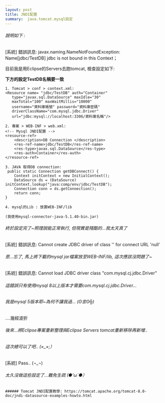 ```yaml
---
layout: post
title: JNDI配置
summary:  java.tomcat.mysql設定
---
```


###### 說明如下 : 

[系統] 錯誤訊息: 
javax.naming.NameNotFoundException: Name[jdbc/TestDB] jdbc is not bound in this Context；

目前我是用Eclipse的Servers去跑tomcat, 檢查設定如下: 

**下方的設定TestDB名稱要一致**

```
1. Tomcat > conf > context.xml:
<Resource name= "jdbc/TestDB" auth="Container"
   type="javax.sql.DataSource" maxIdle="30" 
   maxTotal="100" maxWaitMillis="10000"
   username="資料庫帳號" password="資料庫密碼"
   driverClassName="com.mysql.jdbc.Driver"
   url="jdbc:mysql://localhost:3306/資料庫名稱"/>
```		
```		
2. 專案 > WEB-INF > web.xml:
<!-- Mysql JNDI配置 -->
<resource-ref>
	<description>DB Connection </description>
	<res-ref-name>jdbc/TestDB</res-ref-name>
	<res-type>javax.sql.DataSource</res-type>
	<res-auth>Container</res-auth>
</resource-ref>
```		
```
3. JAVA 取得DB connection:
 public static Connection getDBConnect() {
    Context initContext = new InitialContext();
    DataSource ds = (DataSource) initContext.lookup("java:comp/env/jdbc/TestDB");
    Connection conn = ds.getConnection();	
    return conn;
}

4. mysql的Lib : 放置WEB-INF/lib 

(我使用mysql-connector-java-5.1.40-bin.jar) 
```

###### 終於設定完了~照理說能正常執行, 但現實是殘酷的...我太天真了

[系統] 錯誤訊息: Cannot create JDBC driver of class '' for connect URL 'null'
###### 恩...忘了, 馬上將下載的mysql jar檔案放至WEB-INF/lib, 這次應該沒問題了~ 


[系統] 錯誤訊息: Cannot load JDBC driver class "com.mysql.cj.jdbc.Driver"
###### 這錯誤只有使用mysql 8以上版本才需要com.mysql.cj.jdbc.Driver...

###### 我是mysql 5版本耶~為何不讓我過... (ʘ言ʘ╬)

....幾經波折

###### 後來...將Eclipse專案重新整理與Eclipse Servers tomcat重新移除再新增..
###### 這次總可以了吧.. (×_×;）

[系統] Pass.. (¬_¬)

###### 太久沒做這些設定了...難免生疏 (●’ω`●）

```
###### Tomcat JNDI配置教學: https://tomcat.apache.org/tomcat-8.0-doc/jndi-datasource-examples-howto.html
